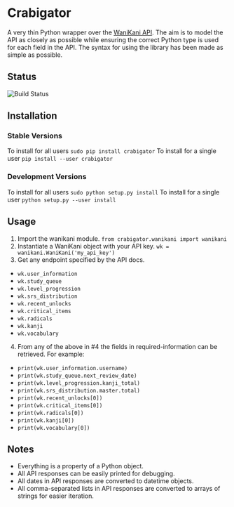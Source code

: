 Crabigator
==========
A very thin Python wrapper over the [WaniKani
API](https://www.wanikani.com/api). The aim is to model the API as closely as
possible while ensuring the correct Python type is used for each field in the
API. The syntax for using the library has been made as simple as possible.

Status
------
![Build Status](https://travis-ci.org/jonesinator/crabigator.svg)

Installation
------------

### Stable Versions
To install for all users `sudo pip install crabigator`
To install for a single user `pip install --user crabigator`

### Development Versions
To install for all users `sudo python setup.py install`
To install for a single user `python setup.py --user install`

Usage
-----
1. Import the wanikani module. `from crabigator.wanikani import wanikani`
2. Instantiate a WaniKani object with your API key.
   `wk = wanikani.WaniKani('my_api_key')`
3. Get any endpoint specified by the API docs.
  * `wk.user_information`
  * `wk.study_queue`
  * `wk.level_progression`
  * `wk.srs_distribution`
  * `wk.recent_unlocks`
  * `wk.critical_items`
  * `wk.radicals`
  * `wk.kanji`
  * `wk.vocabulary`
4. From any of the above in #4 the fields in required-information can be
   retrieved. For example:
  * `print(wk.user_information.username)`
  * `print(wk.study_queue.next_review_date)`
  * `print(wk.level_progression.kanji_total)`
  * `print(wk.srs_distribution.master.total)`
  * `print(wk.recent_unlocks[0])`
  * `print(wk.critical_items[0])`
  * `print(wk.radicals[0])`
  * `print(wk.kanji[0])`
  * `print(wk.vocabulary[0])`

Notes
-----
* Everything is a property of a Python object.
* All API responses can be easily printed for debugging.
* All dates in API responses are converted to datetime objects.
* All comma-separated lists in API responses are converted to arrays of strings
  for easier iteration.
